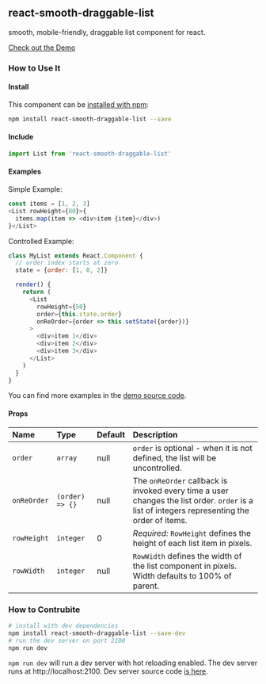 ## react-smooth-draggable-list

smooth, mobile-friendly, draggable list component for react.

[Check out the Demo](https://mac-s-g.github.io/react-smooth-draggable-list/demo/dist/)

### How to Use It

#### Install
This component can be [installed with npm](https://www.npmjs.com/package/react-smooth-draggable-list):
```bash
npm install react-smooth-draggable-list --save
```

#### Include
```javascript
import List from 'react-smooth-draggable-list'
```

#### Examples
Simple Example:
```javascript
const items = [1, 2, 3]
<List rowHeight={80}>{
  items.map(item => <div>item {item}</div>)
}</List>
```

Controlled Example:
```javascript
class MyList extends React.Component {
  // order index starts at zero
  state = {order: [1, 0, 2]}

  render() {
    return (
      <List
        rowHeight={50}
        order={this.state.order}
        onReOrder={order => this.setState({order})}
      >
        <div>item 1</div>
        <div>item 2</div>
        <div>item 3</div>
      </List>
    )
  }
}
```


You can find more examples in the [demo source code](https://github.com/mac-s-g/react-smooth-draggable-list/blob/master/demo/js/Examples.js).

#### Props
Name|Type|Default|Description
|:---|:---|:---|:---
`order`|`array`|null|`order` is optional - when it is not defined, the list will be uncontrolled.
`onReOrder`|`(order) => {}`|null|The `onReOrder` callback is invoked every time a user changes the list order.  `order` is a list of integers representing the order of items.
`rowHeight`|`integer`|0|*Required:* `RowHeight` defines the height of each list item in pixels.
`rowWidth`|`integer`|null|`RowWidth` defines the width of the list component in pixels.  Width defaults to 100% of parent.


### How to Contrubite
```bash
# install with dev dependencies
npm install react-smooth-draggable-list --save-dev
# run the dev server on port 2100
npm run dev
```
`npm run dev` will run a dev server with hot reloading enabled.  The dev server runs at http://localhost:2100.  Dev server source code [is here](https://github.com/mac-s-g/react-smooth-draggable-list/blob/master/dev-server/js/Examples.js).